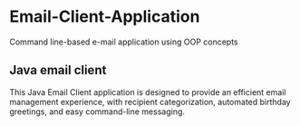 # Email-Client-Application
Command line-based e-mail application using OOP concepts
## Java email client
This Java Email Client application is designed to provide an efficient email management experience, with recipient categorization, automated birthday greetings, and easy command-line messaging. 
